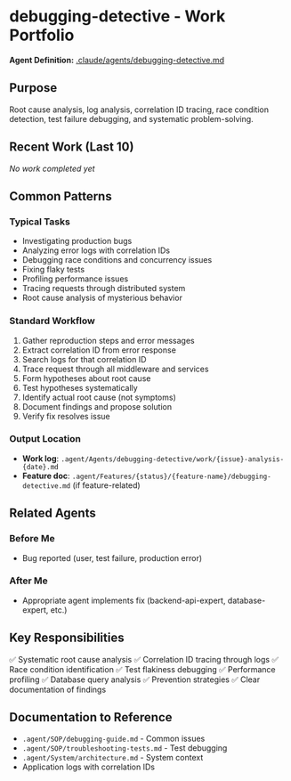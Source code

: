 # debugging-detective - Work Portfolio

**Agent Definition:** [.claude/agents/debugging-detective.md](../../../.claude/agents/debugging-detective.md)

## Purpose
Root cause analysis, log analysis, correlation ID tracing, race condition detection, test failure debugging, and systematic problem-solving.

## Recent Work (Last 10)

<!-- Agents will update this section automatically -->
<!-- Format: - [YYYY-MM-DD] [Task Name](./work/filename.md) - Brief description -->

_No work completed yet_

## Common Patterns

### Typical Tasks
- Investigating production bugs
- Analyzing error logs with correlation IDs
- Debugging race conditions and concurrency issues
- Fixing flaky tests
- Profiling performance issues
- Tracing requests through distributed system
- Root cause analysis of mysterious behavior

### Standard Workflow
1. Gather reproduction steps and error messages
2. Extract correlation ID from error response
3. Search logs for that correlation ID
4. Trace request through all middleware and services
5. Form hypotheses about root cause
6. Test hypotheses systematically
7. Identify actual root cause (not symptoms)
8. Document findings and propose solution
9. Verify fix resolves issue

### Output Location
- **Work log**: `.agent/Agents/debugging-detective/work/{issue}-analysis-{date}.md`
- **Feature doc**: `.agent/Features/{status}/{feature-name}/debugging-detective.md` (if feature-related)

## Related Agents

### Before Me
- Bug reported (user, test failure, production error)

### After Me
- Appropriate agent implements fix (backend-api-expert, database-expert, etc.)

## Key Responsibilities

✅ Systematic root cause analysis
✅ Correlation ID tracing through logs
✅ Race condition identification
✅ Test flakiness debugging
✅ Performance profiling
✅ Database query analysis
✅ Prevention strategies
✅ Clear documentation of findings

## Documentation to Reference
- `.agent/SOP/debugging-guide.md` - Common issues
- `.agent/SOP/troubleshooting-tests.md` - Test debugging
- `.agent/System/architecture.md` - System context
- Application logs with correlation IDs
